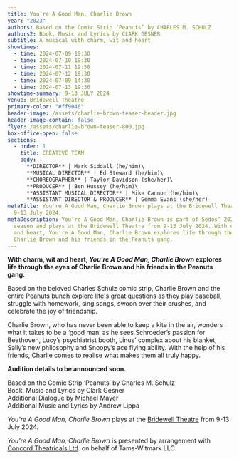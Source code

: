 ```yaml
---
title: You’re A Good Man, Charlie Brown
year: "2023"
authors: Based on the Comic Strip ‘Peanuts’ by CHARLES M. SCHULZ
authors2: Book, Music and Lyrics by CLARK GESNER
subtitle: A musical with charm, wit and heart
showtimes:
  - time: 2024-07-09 19:30
  - time: 2024-07-10 19:30
  - time: 2024-07-11 19:30
  - time: 2024-07-12 19:30
  - time: 2024-07-09 14:30
  - time: 2024-07-13 19:30
showtime-summary: 9-13 JULY 2024
venue: Bridewell Theatre
primary-color: "#ff9046"
header-image: /assets/charlie-brown-teaser-header.jpg
header-image-contain: false
flyer: /assets/charlie-brown-teaser-800.jpg
box-office-open: false
sections:
  - order: 1
    title: CREATIVE TEAM
    body: |-
      **DIRECTOR** | Mark Siddall (he/him)\
      **MUSICAL DIRECTOR** | Ed Steward (he/him)\
      **CHOREOGRAPHER** | Taylor Davidson (she/her)\
      **PRODUCER** | Ben Hussey (he/him)\
      **ASSISTANT MUSICAL DIRECTOR** | Mike Cannon (he/him)\
      **ASSISTANT DIRECTOR & PRODUCER** | Gemma Evans (she/her)
metaTitle: You're A Good Man, Charlie Brown plays at the Bridewell Theatre from
  9-13 July 2024.
metaDescription: You're A Good Man, Charlie Brown is part of Sedos’ 2024 London
  season and plays at the Bridewell Theatre from 9-13 July 2024..With charm, wit
  and heart, You're A Good Man, Charlie Brown explores life through the eyes of
  Charlie Brown and his friends in the Peanuts gang.
---
```

**With charm, wit and heart, *You're A Good Man, Charlie Brown* explores life through the eyes of Charlie Brown and his friends in the Peanuts gang.**

Based on the beloved Charles Schulz comic strip, Charlie Brown and the entire Peanuts bunch explore life's great questions as they play baseball, struggle with homework, sing songs, swoon over their crushes, and celebrate the joy of friendship.

Charlie Brown, who has never been able to keep a kite in the air, wonders what it takes to be a ‘good man’ as he sees Schroeder’s passion for Beethoven, Lucy’s psychiatrist booth, Linus’ complex about his blanket, Sally’s new philosophy and Snoopy’s ace flying ability. With the help of his friends, Charlie comes to realise what makes them all truly happy.

**Audition details to be announced soon.**

Based on the Comic Strip ‘Peanuts’ by Charles M. Schulz\
Book, Music and Lyrics by Clark Gesner\
Additional Dialogue by Michael Mayer\
Additional Music and Lyrics by Andrew Lippa

*You're A Good Man, Charlie Brown* plays at the [Bridewell Theatre](https://sedos.co.uk/venues/bridewell) from 9-13 July 2024.

*You're A Good Man, Charlie Brown* is presented by arrangement with [Concord Theatricals Ltd](https://www.concordtheatricals.co.uk/). on behalf of Tams-Witmark LLC.